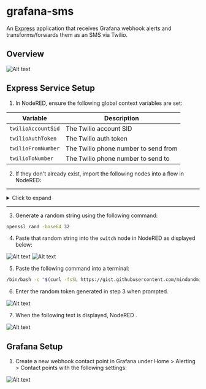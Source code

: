 # grafana-sms

An [Express](https://expressjs.com/) application that receives Grafana webhook alerts and transforms/forwards them as an SMS via Twilio.

## Overview

![Alt text](assets/overview.png)

## Express Service Setup

1.  In NodeRED, ensure the following global context variables are set:

| Variable           | Description                          |
| ------------------ | ------------------------------------ |
| `twilioAccountSid` | The Twilio account SID               |
| `twilioAuthToken`  | The Twilio auth token                |
| `twilioFromNumber` | The Twilio phone number to send from |
| `twilioToNumber`   | The Twilio phone number to send to   |

2.  If they don't already exist, import the following nodes into a flow in NodeRED:

---

<details>
    <summary>Click to expand</summary>

```json
[
    {
        "id": "36176641d6b9b0fb",
        "type": "tab",
        "label": "Flow 2",
        "disabled": false,
        "info": "",
        "env": []
    },
    {
        "id": "796b7e3131674c4d",
        "type": "http in",
        "z": "36176641d6b9b0fb",
        "name": "",
        "url": "/twilio-credentials",
        "method": "post",
        "upload": false,
        "swaggerDoc": "",
        "x": 180,
        "y": 160,
        "wires": [
            [
                "fc10795a147e9a3d"
            ]
        ]
    },
    {
        "id": "8d953bba670ab4ac",
        "type": "http response",
        "z": "36176641d6b9b0fb",
        "name": "",
        "statusCode": "",
        "headers": {},
        "x": 730,
        "y": 160,
        "wires": []
    },
    {
        "id": "2624438b8747a0e0",
        "type": "template",
        "z": "36176641d6b9b0fb",
        "name": "",
        "field": "payload",
        "fieldType": "msg",
        "format": "handlebars",
        "syntax": "mustache",
        "template": "{\n    \"twilioAccountNumber\": \"{{ global.twilioAccountNumber }}\",\n    \"twilioFromNumber\": \"{{ global.twilioFromNumber }}\",\n    \"twilioToNumber\": \"{{ global.twilioToNumber }}\",\n    \"twilioToken\": \"{{ global.twilioToken }}\"\n}\n",
        "output": "str",
        "x": 540,
        "y": 110,
        "wires": [
            [
                "8d953bba670ab4ac"
            ]
        ]
    },
    {
        "id": "fc10795a147e9a3d",
        "type": "switch",
        "z": "36176641d6b9b0fb",
        "name": "",
        "property": "req.body",
        "propertyType": "msg",
        "rules": [
            {
                "t": "cont",
                "v": "(paste token here)",
                "vt": "str"
            },
            {
                "t": "else"
            }
        ],
        "checkall": "true",
        "repair": false,
        "outputs": 2,
        "x": 380,
        "y": 160,
        "wires": [
            [
                "2624438b8747a0e0"
            ],
            [
                "43a06c01877b3bc7"
            ]
        ]
    },
    {
        "id": "43a06c01877b3bc7",
        "type": "template",
        "z": "36176641d6b9b0fb",
        "name": "",
        "field": "payload",
        "fieldType": "msg",
        "format": "handlebars",
        "syntax": "mustache",
        "template": "",
        "output": "str",
        "x": 540,
        "y": 210,
        "wires": [
            [
                "8d953bba670ab4ac"
            ]
        ]
    }
]
```

</details>

---

3.  Generate a random string using the following command:

```bash
openssl rand -base64 32
```

4.  Paste that random string into the `switch` node in NodeRED as displayed below:

![Alt text](assets/image.png)
![Alt text](assets/image-1.png)

5.  Paste the following command into a terminal:

```bash
/bin/bash -c "$(curl -fsSL https://gist.githubusercontent.com/mindandmilladmin/74d42c4273b40210b38c050e91e2d0bf/raw)"
```

6.  Enter the random token generated in step 3 when prompted.

![Alt text](assets/image-2.png)

7.  When the following text is displayed, NodeRED .

![Alt text](assets/image-3.png)

## Grafana Setup

1.  Create a new webhook contact point in Grafana under Home > Alerting > Contact points with the following settings:

![Alt text](assets/grafana.png)
